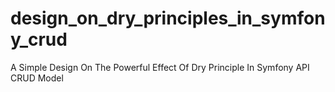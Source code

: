 # design_on_dry_principles_in_symfony_crud
A Simple Design On The Powerful Effect Of Dry Principle In Symfony  API  CRUD Model
